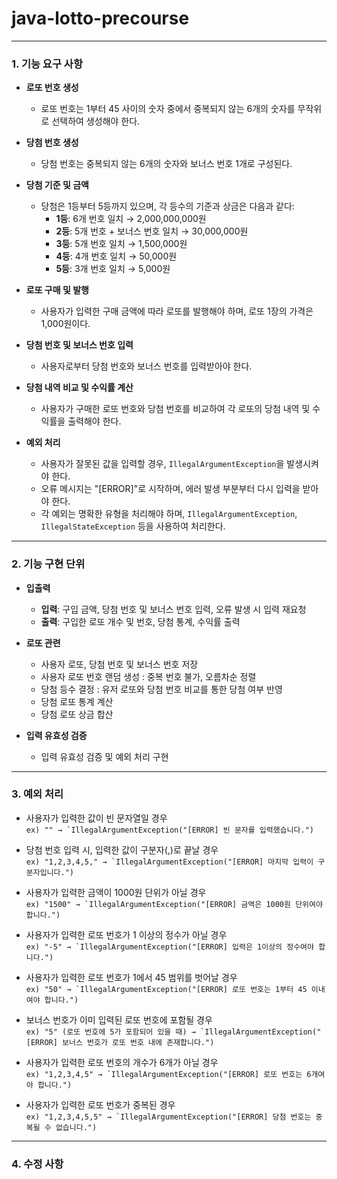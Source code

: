 # java-lotto-precourse
----
### 1. 기능 요구 사항

* **로또 번호 생성**
    - 로또 번호는 1부터 45 사이의 숫자 중에서 중복되지 않는 6개의 숫자를 무작위로 선택하여 생성해야 한다.

* **당첨 번호 생성**
    - 당첨 번호는 중복되지 않는 6개의 숫자와 보너스 번호 1개로 구성된다.

* **당첨 기준 및 금액**
    - 당첨은 1등부터 5등까지 있으며, 각 등수의 기준과 상금은 다음과 같다:
        - **1등**: 6개 번호 일치 → 2,000,000,000원
        - **2등**: 5개 번호 + 보너스 번호 일치 → 30,000,000원
        - **3등**: 5개 번호 일치 → 1,500,000원
        - **4등**: 4개 번호 일치 → 50,000원
        - **5등**: 3개 번호 일치 → 5,000원

* **로또 구매 및 발행**
    - 사용자가 입력한 구매 금액에 따라 로또를 발행해야 하며, 로또 1장의 가격은 1,000원이다.

* **당첨 번호 및 보너스 번호 입력**
    - 사용자로부터 당첨 번호와 보너스 번호를 입력받아야 한다.

* **당첨 내역 비교 및 수익률 계산**
    - 사용자가 구매한 로또 번호와 당첨 번호를 비교하여 각 로또의 당첨 내역 및 수익률을 출력해야 한다.

* **예외 처리**
    - 사용자가 잘못된 값을 입력할 경우, `IllegalArgumentException`을 발생시켜야 한다.
    - 오류 메시지는 "[ERROR]"로 시작하며, 에러 발생 부분부터 다시 입력을 받아야 한다.
    - 각 예외는 명확한 유형을 처리해야 하며, `IllegalArgumentException`, `IllegalStateException` 등을 사용하여 처리한다.

---- 
### 2. 기능 구현 단위

* **입출력**
    - **입력**: 구입 금액, 당첨 번호 및 보너스 번호 입력, 오류 발생 시 입력 재요청
    - **출력**: 구입한 로또 개수 및 번호, 당첨 통계, 수익률 출력

* **로또 관련**
    - 사용자 로또, 당첨 번호 및 보너스 번호 저장
    - 사용자 로또 번호 랜덤 생성 : 중복 번호 불가, 오름차순 정렬
    - 당첨 등수 결정 : 유저 로또와 당첨 번호 비교를 통한 당첨 여부 반영
    - 당첨 로또 통계 계산
    - 당첨 로또 상금 합산

* **입력 유효성 검증**
    - 입력 유효성 검증 및 예외 처리 구현

----
### 3. 예외 처리

* 사용자가 입력한 값이 빈 문자열일 경우    
  ``` ex) "" → `IllegalArgumentException("[ERROR] 빈 문자를 입력했습니다.") ```

* 당첨 번호 입력 시, 입력한 값이 구분자(,)로 끝날 경우    
  ``` ex) "1,2,3,4,5," → `IllegalArgumentException("[ERROR] 마지막 입력이 구분자입니다.") ```

* 사용자가 입력한 금액이 1000원 단위가 아닐 경우  
  ``` ex) "1500" → `IllegalArgumentException("[ERROR] 금액은 1000원 단위여야 합니다.") ```

* 사용자가 입력한 로또 번호가 1 이상의 정수가 아닐 경우  
  ``` ex) "-5" → `IllegalArgumentException("[ERROR] 입력은 1이상의 정수여야 합니다.") ```

* 사용자가 입력한 로또 번호가 1에서 45 범위를 벗어날 경우  
  ``` ex) "50" → `IllegalArgumentException("[ERROR] 로또 번호는 1부터 45 이내여야 합니다.") ```

* 보너스 번호가 이미 입력된 로또 번호에 포함될 경우  
  ``` ex) "5" (로또 번호에 5가 포함되어 있을 때) → `IllegalArgumentException("[ERROR] 보너스 번호가 로또 번호 내에 존재합니다.") ```

* 사용자가 입력한 로또 번호의 개수가 6개가 아닐 경우  
  ``` ex) "1,2,3,4,5" → `IllegalArgumentException("[ERROR] 로또 번호는 6개여야 합니다.") ```

* 사용자가 입력한 로또 번호가 중복된 경우  
  ``` ex) "1,2,3,4,5,5" → `IllegalArgumentException("[ERROR] 당첨 번호는 중복될 수 없습니다.") ```

----
### 4. 수정 사항
